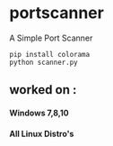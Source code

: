 # portscanner
A Simple Port Scanner

```
pip install colorama 
python scanner.py
```

## worked on :

#### Windows 7,8,10
#### All Linux Distro's
